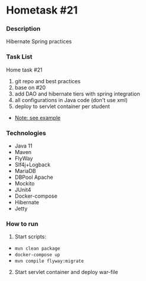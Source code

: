 # Hometask #21
### Description
Hibernate Spring practices
### Task List
Home task #21
1. git repo and best practices
2. base on #20
3. add DAO and hibernate tiers with spring integration
4. all configurations in Java code (don't use xml)
5. deploy to servlet container per student
+ [Note: see example](https://github.com/vladislav-sidorovich/web-service-example)

### Technologies
* Java 11
* Maven
* FlyWay
* Slf4j+Logback
* MariaDB
* DBPool Apache
* Mockito
* JUnit4
* Docker-compose
* Hibernate
* Jetty

### How to run
1. Start scripts:
* `mvn clean package`
* `docker-compose up`
* `mvn compile flyway:migrate`
2. Start servlet container and deploy war-file
